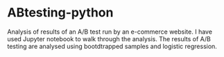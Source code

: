 # ABtesting-python
Analysis of results of an A/B test run by an e-commerce website. I have used Jupyter notebook to walk through the analysis. The results of A/B testing are analysed using bootdtrapped samples and logistic regression.
